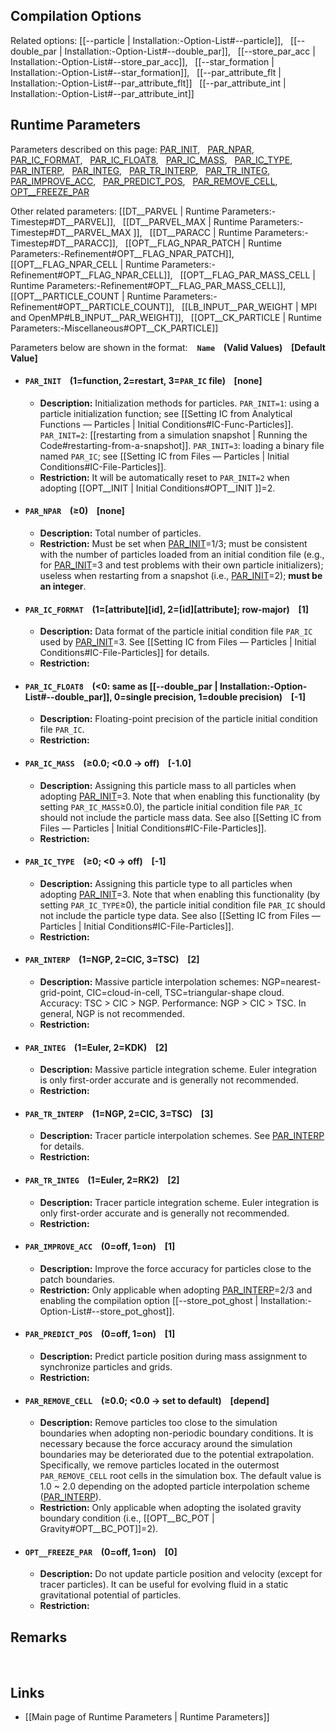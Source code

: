 
## Compilation Options

Related options:
[[--particle | Installation:-Option-List#--particle]], &nbsp;
[[--double_par | Installation:-Option-List#--double_par]], &nbsp;
[[--store_par_acc | Installation:-Option-List#--store_par_acc]], &nbsp;
[[--star_formation | Installation:-Option-List#--star_formation]], &nbsp;
[[--par_attribute_flt | Installation:-Option-List#--par_attribute_flt]] &nbsp;
[[--par_attribute_int | Installation:-Option-List#--par_attribute_int]] &nbsp;


## Runtime Parameters

Parameters described on this page:
[PAR_INIT](#PAR_INIT), &nbsp;
[PAR_NPAR](#PAR_NPAR), &nbsp;
[PAR_IC_FORMAT](#PAR_IC_FORMAT), &nbsp;
[PAR_IC_FLOAT8](#PAR_IC_FLOAT8), &nbsp;
[PAR_IC_MASS](#PAR_IC_MASS), &nbsp;
[PAR_IC_TYPE](#PAR_IC_TYPE), &nbsp;
[PAR_INTERP](#PAR_INTERP), &nbsp;
[PAR_INTEG](#PAR_INTEG), &nbsp;
[PAR_TR_INTERP](#PAR_TR_INTERP), &nbsp;
[PAR_TR_INTEG](#PAR_TR_INTEG), &nbsp;
[PAR_IMPROVE_ACC](#PAR_IMPROVE_ACC), &nbsp;
[PAR_PREDICT_POS](#PAR_PREDICT_POS), &nbsp;
[PAR_REMOVE_CELL](#PAR_REMOVE_CELL), &nbsp;
[OPT__FREEZE_PAR](#OPT__FREEZE_PAR) &nbsp;

Other related parameters:
[[DT__PARVEL | Runtime Parameters:-Timestep#DT__PARVEL]], &nbsp;
[[DT__PARVEL_MAX | Runtime Parameters:-Timestep#DT__PARVEL_MAX ]], &nbsp;
[[DT__PARACC | Runtime Parameters:-Timestep#DT__PARACC]], &nbsp;
[[OPT__FLAG_NPAR_PATCH | Runtime Parameters:-Refinement#OPT__FLAG_NPAR_PATCH]], &nbsp;
[[OPT__FLAG_NPAR_CELL | Runtime Parameters:-Refinement#OPT__FLAG_NPAR_CELL]], &nbsp;
[[OPT__FLAG_PAR_MASS_CELL | Runtime Parameters:-Refinement#OPT__FLAG_PAR_MASS_CELL]], &nbsp;
[[OPT__PARTICLE_COUNT | Runtime Parameters:-Refinement#OPT__PARTICLE_COUNT]], &nbsp;
[[LB_INPUT__PAR_WEIGHT | MPI and OpenMP#LB_INPUT__PAR_WEIGHT]], &nbsp;
[[OPT__CK_PARTICLE | Runtime Parameters:-Miscellaneous#OPT__CK_PARTICLE]] &nbsp;

Parameters below are shown in the format: &ensp; **`Name` &ensp; (Valid Values) &ensp; [Default Value]**

<a name="PAR_INIT"></a>
* #### `PAR_INIT` &ensp; (1=function, 2=restart, 3=`PAR_IC` file) &ensp; [none]
    * **Description:**
Initialization methods for particles.
`PAR_INIT=1`: using a particle initialization function; see
[[Setting IC from Analytical Functions &#8212; Particles | Initial Conditions#IC-Func-Particles]].
`PAR_INIT=2`:
[[restarting from a simulation snapshot | Running the Code#restarting-from-a-snapshot]].
`PAR_INIT=3`: loading a binary file named `PAR_IC`; see
[[Setting IC from Files &#8212; Particles | Initial Conditions#IC-File-Particles]].
    * **Restriction:**
It will be automatically reset to `PAR_INIT=2` when adopting
[[OPT__INIT | Initial Conditions#OPT__INIT ]]=2.

<a name="PAR_NPAR"></a>
* #### `PAR_NPAR` &ensp; (&#8805;0) &ensp; [none]
    * **Description:**
Total number of particles.
    * **Restriction:**
Must be set when [PAR_INIT](#PAR_INIT)=1/3;
must be consistent with the number of particles loaded from an initial
condition file (e.g., for [PAR_INIT](#PAR_INIT)=3 and test problems
with their own particle initializers);
useless when restarting from a snapshot (i.e., [PAR_INIT](#PAR_INIT)=2);
**must be an integer**.

<a name="PAR_IC_FORMAT"></a>
* #### `PAR_IC_FORMAT` &ensp; (1=[attribute][id], 2=[id][attribute]; row-major) &ensp; [1]
    * **Description:**
Data format of the particle initial condition file `PAR_IC` used by
[PAR_INIT](#PAR_INIT)=3. See
[[Setting IC from Files &#8212; Particles | Initial Conditions#IC-File-Particles]]
for details.
    * **Restriction:**

<a name="PAR_IC_FLOAT8"></a>
* #### `PAR_IC_FLOAT8` &ensp; (<0: same as [[--double_par | Installation:-Option-List#--double_par]], 0=single precision, 1=double precision) &ensp; [-1]
    * **Description:**
Floating-point precision of the particle initial condition file `PAR_IC`.
    * **Restriction:**

<a name="PAR_IC_MASS"></a>
* #### `PAR_IC_MASS` &ensp; (&#8805;0.0; <0.0 &#8594; off) &ensp; [-1.0]
    * **Description:**
Assigning this particle mass to all particles when adopting
[PAR_INIT](#PAR_INIT)=3. Note that when enabling this functionality (by setting `PAR_IC_MASS`&#8805;0.0),
the particle initial condition file `PAR_IC` should not include the particle mass data.
See also
[[Setting IC from Files &#8212; Particles | Initial Conditions#IC-File-Particles]].
    * **Restriction:**

<a name="PAR_IC_TYPE"></a>
* #### `PAR_IC_TYPE` &ensp; (&#8805;0; <0 &#8594; off) &ensp; [-1]
    * **Description:**
Assigning this particle type to all particles when adopting
[PAR_INIT](#PAR_INIT)=3. Note that when enabling this functionality (by setting `PAR_IC_TYPE`&#8805;0),
the particle initial condition file `PAR_IC` should not include the particle type data.
See also
[[Setting IC from Files &#8212; Particles | Initial Conditions#IC-File-Particles]].
    * **Restriction:**

<a name="PAR_INTERP"></a>
* #### `PAR_INTERP` &ensp; (1=NGP, 2=CIC, 3=TSC) &ensp; [2]
    * **Description:**
Massive particle interpolation schemes:
NGP=nearest-grid-point, CIC=cloud-in-cell, TSC=triangular-shape cloud.
Accuracy: TSC > CIC > NGP. Performance: NGP > CIC > TSC. In general,
NGP is not recommended.
    * **Restriction:**

<a name="PAR_INTEG"></a>
* #### `PAR_INTEG` &ensp; (1=Euler, 2=KDK) &ensp; [2]
    * **Description:**
Massive particle integration scheme. Euler integration is only first-order accurate
and is generally not recommended.
    * **Restriction:**

<a name="PAR_TR_INTERP"></a>
* #### `PAR_TR_INTERP` &ensp; (1=NGP, 2=CIC, 3=TSC) &ensp; [3]
    * **Description:**
Tracer particle interpolation schemes. See [PAR_INTERP](#PAR_INTERP) for details.
    * **Restriction:**

<a name="PAR_TR_INTEG"></a>
* #### `PAR_TR_INTEG` &ensp; (1=Euler, 2=RK2) &ensp; [2]
    * **Description:**
Tracer particle integration scheme. Euler integration is only first-order accurate
and is generally not recommended.
    * **Restriction:**

<a name="PAR_IMPROVE_ACC"></a>
* #### `PAR_IMPROVE_ACC` &ensp; (0=off, 1=on) &ensp; [1]
    * **Description:**
Improve the force accuracy for particles close to the patch boundaries.
    * **Restriction:**
Only applicable when adopting [PAR_INTERP](#PAR_INTERP)=2/3 and
enabling the compilation option [[--store_pot_ghost | Installation:-Option-List#--store_pot_ghost]].

<a name="PAR_PREDICT_POS"></a>
* #### `PAR_PREDICT_POS` &ensp; (0=off, 1=on) &ensp; [1]
    * **Description:**
Predict particle position during mass assignment to
synchronize particles and grids.
    * **Restriction:**

<a name="PAR_REMOVE_CELL"></a>
* #### `PAR_REMOVE_CELL` &ensp; (&#8805;0.0; <0.0 &#8594; set to default) &ensp; [depend]
    * **Description:**
Remove particles too close to the simulation boundaries when adopting
non-periodic boundary conditions. It is necessary because the force
accuracy around the simulation boundaries may be deteriorated due
to the potential extrapolation. Specifically, we remove particles
located in the outermost `PAR_REMOVE_CELL` root cells in the simulation
box. The default value is 1.0 ~ 2.0 depending on the adopted particle
interpolation scheme ([PAR_INTERP](#PAR_INTERP)).
    * **Restriction:**
Only applicable when adopting the isolated gravity boundary condition
(i.e., [[OPT__BC_POT | Gravity#OPT__BC_POT]]=2).

<a name="OPT__FREEZE_PAR"></a>
* #### `OPT__FREEZE_PAR` &ensp; (0=off, 1=on) &ensp; [0]
    * **Description:**
Do not update particle position and velocity (except for tracer particles).
It can be useful for evolving fluid in a static gravitational potential of particles.
    * **Restriction:**


## Remarks


<br>

## Links
* [[Main page of Runtime Parameters | Runtime Parameters]]
